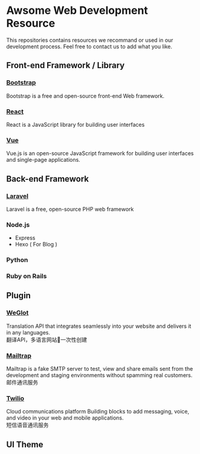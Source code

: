 # Awsome Web Development Resource
This repositories contains resources we recommand or used in our development process. Feel free to contact us to add what you like.
## Front-end Framework / Library
### [Bootstrap](https://getbootstrap.com/)
Bootstrap is a free and open-source front-end Web framework.
### [React](https://reactjs.org/)
React is a JavaScript library for building user interfaces
### [Vue](https://vuejs.org/)
Vue.js is an open-source JavaScript framework for building user interfaces and single-page applications.
## Back-end Framework
### [Laravel](https://laravel.com/)
Laravel is a free, open-source PHP web framework
### Node.js
- Express
- Hexo ( For Blog )
### Python
### Ruby on Rails
## Plugin
### [WeGlot](https://weglot.com)
Translation API that integrates seamlessly into your website and delivers it in any languages.<br>
翻译API，多语言网站一次性创建
### [Mailtrap](https://mailtrap.io/)
Mailtrap is a fake SMTP server to test, view and share emails sent from the development and staging environments without spamming real customers.<br>
邮件通讯服务
### [Twilio](https://www.twilio.com)
Cloud communications platform
Building blocks to add messaging, voice, and video in your web and mobile applications.<br>
短信语音通讯服务
## UI Theme